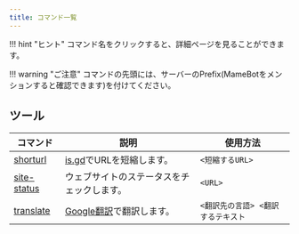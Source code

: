 ```yaml
---
title: コマンド一覧
---
```


!!! hint "ヒント"
    コマンド名をクリックすると、詳細ページを見ることができます。

!!! warning "ご注意"
    コマンドの先頭には、サーバーのPrefix(MameBotをメンションすると確認できます)を付けてください。

## ツール

| コマンド | 説明 | 使用方法 |
| - | - | - |
| [shorturl](./tools/shorturl.md) | [is.gd](https://is.gd/)でURLを短縮します。 | `<短縮するURL>` |
| [site-status](./tools/site-status.md) | ウェブサイトのステータスをチェックします。 | `<URL>` |
| [translate](./tools/translate.md) | [Google翻訳](https://translate.google.com/)で翻訳します。 | `<翻訳先の言語> <翻訳するテキスト` |
